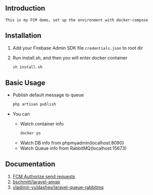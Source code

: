 ## Introduction

    This is my FCM demo, set up the environment with docker-compose

## Installation

1. Add your Firebase Admin SDK file `credentials.json` to root dir

2. Run install.sh, and then you will enter docker container
    ```sh
    sh install.sh
    ```

## Basic Usage

- Publish default message to queue
    ```sh
    php artisan publish
    ```

- You can
    - Watch container info
        ```sh
        docker ps
        ```
    - Watch DB info from phpmyadmin(localhost:8090)
    - Watch Queue info from RabbitMQ(localhost:15673)

## Documentation
 1. [FCM Authorize send requests](https://firebase.google.com/docs/cloud-messaging/server)
 2. [bschmitt/laravel-amqp](https://github.com/bschmitt/laravel-amqp)
 3. [vladimir-yuldashev/laravel-queue-rabbitmq](https://github.com/vyuldashev/laravel-queue-rabbitmq)